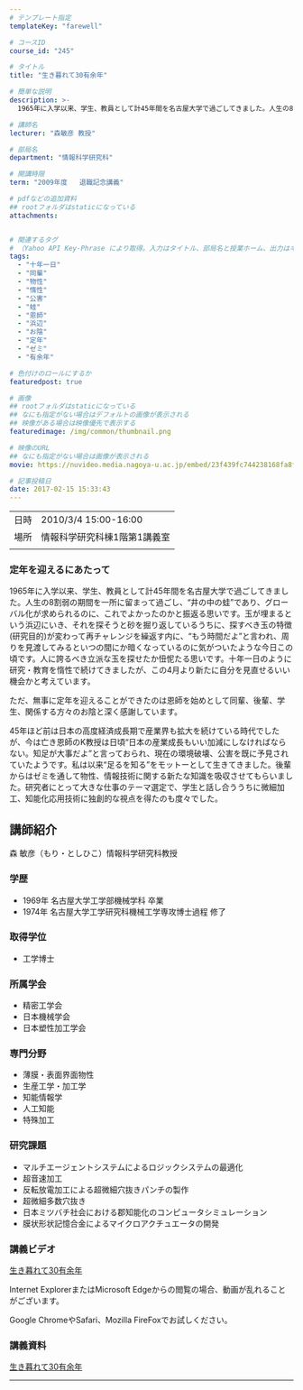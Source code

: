```yaml
---
# テンプレート指定
templateKey: "farewell"

# コースID
course_id: "245"

# タイトル
title: "生き暮れて30有余年"

# 簡単な説明
description: >-
  1965年に入学以来、学生、教員として計45年間を名古屋大学で過ごしてきました。人生の8割弱の期間を一所に留まって過ごし、“井の中の蛙”であり、グローバル化が求められるのに、これでよかったのかと振返る思いです。玉が埋まるという浜辺にいき、それを探そうと砂を掘り返しているうちに、探すべき玉の特徴(研究目的)が変わって再チャレンジを繰返す内に、“もう時間だよ”と言われ、周りを見渡してみるといつの間 ....

# 講師名
lecturer: "森敏彦 教授"

# 部局名
department: "情報科学研究科"

# 開講時限
term: "2009年度	退職記念講義"

# pdfなどの追加資料
## rootフォルダはstaticになっている
attachments:


# 関連するタグ
# （Yahoo API Key-Phrase により取得。入力はタイトル、部局名と授業ホーム、出力はキーフレーズ（tags））
tags:
  - "十年一日"
  - "同輩"
  - "物性"
  - "惰性"
  - "公害"
  - "蛙"
  - "恩師"
  - "浜辺"
  - "お陰"
  - "定年"
  - "ゼミ"
  - "有余年"

# 色付けのロールにするか
featuredpost: true

# 画像
## rootフォルダはstaticになっている
## なにも指定がない場合はデフォルトの画像が表示される
## 映像がある場合は映像優先で表示する
featuredimage: /img/common/thumbnail.png

# 映像のURL
## なにも指定がない場合は画像が表示される
movie: https://nuvideo.media.nagoya-u.ac.jp/embed/23f439fc744238168fa8f9b5fce6794bdb5c73c2

# 記事投稿日
date: 2017-02-15 15:33:43
---
```


|   |   |
|---|---|
| 日時 | 2010/3/4  15:00-16:00 |
| 場所 | 情報科学研究科棟1階第1講義室 |
|   |   |


### 定年を迎えるにあたって 

1965年に入学以来、学生、教員として計45年間を名古屋大学で過ごしてきました。人生の8割弱の期間を一所に留まって過ごし、“井の中の蛙”であり、グローバル化が求められるのに、これでよかったのかと振返る思いです。玉が埋まるという浜辺にいき、それを探そうと砂を掘り返しているうちに、探すべき玉の特徴(研究目的)が変わって再チャレンジを繰返す内に、“もう時間だよ”と言われ、周りを見渡してみるといつの間にか暗くなっているのに気がついたような今日この頃です。人に誇るべき立派な玉を探せたか忸怩たる思いです。十年一日のように研究・教育を惰性で続けてきましたが、この4月より新たに自分を見直せるいい機会かと考えています。 

ただ、無事に定年を迎えることができたのは恩師を始めとして同輩、後輩、学生、関係する方々のお陰と深く感謝しています。 

45年ほど前は日本の高度経済成長期で産業界も拡大を続けている時代でしたが、今は亡き恩師のK教授は日頃“日本の産業成長もいい加減にしなければならない。知足が大事だよ”と言っておられ、現在の環境破壊、公害を既に予見されていたようです。私は以来“足るを知る”をモットーとして生きてきました。後輩からはゼミを通して物性、情報技術に関する新たな知識を吸収させてもらいました。研究者にとって大きな仕事のテーマ選定で、学生と話し合ううちに微細加工、知能化応用技術に独創的な視点を得たのも度々でした。


## 講師紹介

森 敏彦（もり・としひこ）情報科学研究科教授 

### 学歴

  * 1969年 名古屋大学工学部機械学科 卒業
  * 1974年 名古屋大学工学研究科機械工学専攻博士過程 修了

### 取得学位

  * 工学博士

### 所属学会

  * 精密工学会
  * 日本機械学会
  * 日本塑性加工学会

### 専門分野

  * 薄膜・表面界面物性
  * 生産工学・加工学
  * 知能情報学
  * 人工知能
  * 特殊加工

### 研究課題

  * マルチエージェントシステムによるロジックシステムの最適化
  * 超音速加工
  * 反転放電加工による超微細穴抜きパンチの製作
  * 超微細多数穴抜き
  * 日本ミツバチ社会における郡知能化のコンピュータシミュレーション
  * 膜状形状記憶合金によるマイクロアクチュエータの開発


### 講義ビデオ

<a href="https://nuvideo.media.nagoya-u.ac.jp/embed/23f439fc744238168fa8f9b5fce6794bdb5c73c2" target="blank">生き暮れて30有余年</a>  


Internet ExplorerまたはMicrosoft Edgeからの閲覧の場合、動画が乱れることがございます。

Google ChromeやSafari、Mozilla FireFoxでお試しください。 

### 講義資料

[生き暮れて30有余年](https://ocw.nagoya-u.jp/files/245/mori_slide.pdf) 


-----